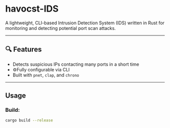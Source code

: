 # havocst-IDS
A lightweight, CLI-based Intrusion Detection System (IDS) written in Rust for monitoring and detecting potential port scan attacks.

---

## 🔍 Features

- Detects suspicious IPs contacting many ports in a short time
- ⚙Fully configurable via CLI
- Built with `pnet`, `clap`, and `chrono`

---

## Usage

### Build:

```bash
cargo build --release
